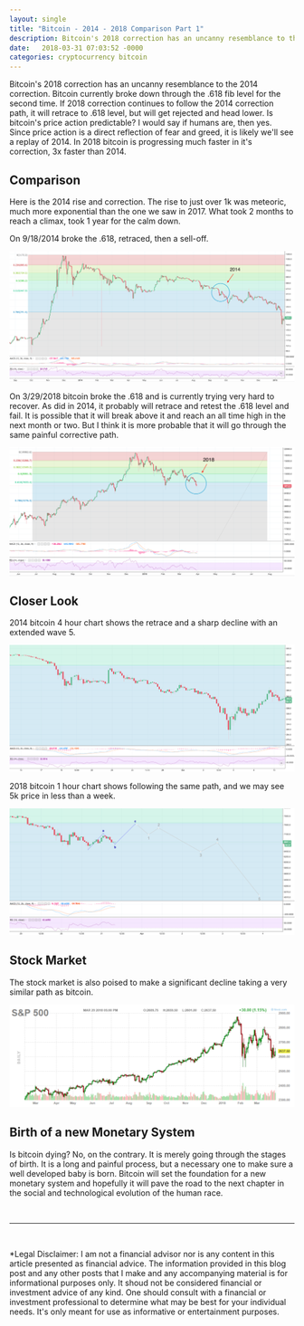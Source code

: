 ```yaml
---
layout: single
title: "Bitcoin - 2014 - 2018 Comparison Part 1"
description: Bitcoin's 2018 correction has an uncanny resemblance to the 2014 correction. Bitcoin currently broke down through the .618 fib level for the second time. If 2018 correction continues to follow the 2014 correction path, it will retrace to .618 level, but will get rejected and head lower. Is bitcoin's price action predictable? I would say if humans are, then yes. Since price action is a direct reflection of fear and greed, it is likely we'll see a replay of 2014. In 2018 bitcoin is progressing much faster in it's correction, 3x faster than 2014.
date:   2018-03-31 07:03:52 -0000
categories: cryptocurrency bitcoin
---
```


Bitcoin's 2018 correction has an uncanny resemblance to the 2014 correction. Bitcoin currently broke down through the .618 fib level for the second time. If 2018 correction continues to follow the 2014 correction path, it will retrace to .618 level, but will get rejected and head lower. Is bitcoin's price action predictable? I would say if humans are, then yes. Since price action is a direct reflection of fear and greed, it is likely we'll see a replay of 2014. In 2018 bitcoin is progressing much faster in it's correction, 3x faster than 2014.

## Comparison

Here is the 2014 rise and correction. The rise to just over 1k was meteoric, much more exponential than the one we saw in 2017. What took 2 months to reach a climax, took 1 year for the calm down. 

On 9/18/2014 broke the .618, retraced, then a sell-off.

![a](/assets/images/bitcoin-2014-correction-part-1-2018-03-31.png)

On 3/29/2018 bitcoin broke the .618 and is currently trying very hard to recover. As did in 2014, it probably will retrace and retest the .618 level and fail. It is possible that it will break above it and reach an all time high in the next month or two. But I think it is more probable that it will go through the same painful corrective path. 

![a](/assets/images/bitcoin-2018-correction-part-1-2018-03-31.png)

## Closer Look

2014 bitcoin 4 hour chart shows the retrace and a sharp decline with an extended wave 5.

![a](/assets/images/bitcoin-2014-correction-4hour-part-1-2018-03-31.png)

2018 bitcoin 1 hour chart shows following the same path, and we may see 5k price in less than a week. 

![a](/assets/images/bitcoin-2018-correction-1hour-part-1-2018-03-31.png)

## Stock Market

The stock market is also poised to make a significant decline taking a very similar path as bitcoin.

![a](/assets/images/s&p500-2018-03-31.png)

## Birth of a new Monetary System

Is bitcoin dying? No, on the contrary. It is merely going through the stages of birth. It is a long and painful process, but a necessary one to make sure a well developed baby is born. Bitcoin will set the foundation for a new monetary system and hopefully it will pave the road to the next chapter in the social and technological evolution of the human race.

<br/>

---

<br/>

*Legal Disclaimer: I am not a financial advisor nor is any content in this article presented as financial advice. The information provided in this blog post and any other posts that I make and any accompanying material is for informational purposes only. It shoud not be considered financial or investment advice of any kind. One should consult with a financial or investment professional to determine what may be best for your individual needs. It's only meant for use as informative or entertainment purposes.



